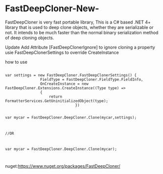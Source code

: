 # FastDeepCloner-New-
FastDeepCloner is very fast portable library, This is a C# based .NET 4+ library that is used to deep clone objects, whether they are serializable or not. It intends to be much faster than the normal binary serialization method of deep cloning objects.

Update
Add Attribute [FastDeepClonerIgnore] to ignore cloning a property
usie FastDeepClonerSettings to override CreateInstance

how to use

<code>
var settings = new FastDeepCloner.FastDeepClonerSettings() {
                FieldType = FastDeepCloner.FieldType.FieldInfo,
                OnCreateInstance = new FastDeepCloner.Extensions.CreateInstance((Type type) =>
                {
                    return FormatterServices.GetUninitializedObject(type);
								})
        
var mycar = FastDeepCloner.DeepCloner.Clone(mycar,settings);

//OR

var mycar = FastDeepCloner.DeepCloner.Clone(mycar);

</code> 

nuget:https://www.nuget.org/packages/FastDeepCloner/
